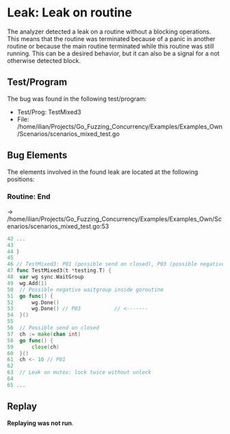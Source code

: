 # Leak: Leak on routine

The analyzer detected a leak on a routine without a blocking operations.
This means that the routine was terminated because of a panic in another routine or because the main routine terminated while this routine was still running.
This can be a desired behavior, but it can also be a signal for a not otherwise detected block.

## Test/Program
The bug was found in the following test/program:

- Test/Prog: TestMixed3
- File: /home/ilian/Projects/Go_Fuzzing_Concurrency/Examples/Examples_Own/Scenarios/scenarios_mixed_test.go

## Bug Elements
The elements involved in the found leak are located at the following positions:

###  Routine: End
-> /home/ilian/Projects/Go_Fuzzing_Concurrency/Examples/Examples_Own/Scenarios/scenarios_mixed_test.go:53
```go
42 ...
43 
44 }
45 
46 // TestMixed3: P01 (possible send on closed), P03 (possible negative waitgroup), & L08 (mutex leak)
47 func TestMixed3(t *testing.T) {
48 	var wg sync.WaitGroup
49 	wg.Add(1)
50 	// Possible negative waitgroup inside goroutine
51 	go func() {
52 		wg.Done()
53 		wg.Done() // P03           // <-------
54 	}()
55 
56 	// Possible send on closed
57 	ch := make(chan int)
58 	go func() {
59 		close(ch)
60 	}()
61 	ch <- 10 // P01
62 
63 	// Leak on mutex: lock twice without unlock
64 
65 ...
```


## Replay
**Replaying was not run**.

